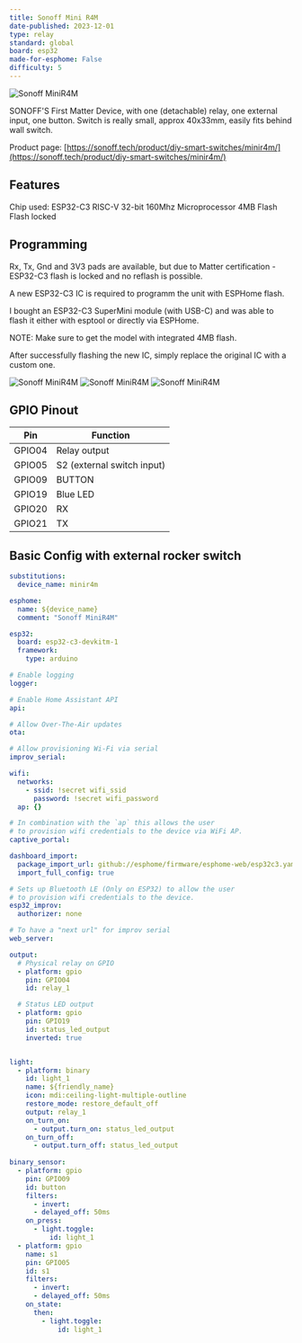 ```yaml
---
title: Sonoff Mini R4M
date-published: 2023-12-01
type: relay
standard: global
board: esp32
made-for-esphome: False
difficulty: 5
---
```


![Sonoff MiniR4M](sonoff-mini-r4m.jpg "Product Image")

SONOFF'S First Matter Device, with one (detachable) relay, one external input, one button. Switch is really small, approx 40x33mm, easily fits behind wall switch.

Product page: [https://sonoff.tech/product/diy-smart-switches/minir4m/](https://sonoff.tech/product/diy-smart-switches/minir4m/)

## Features

Chip used: ESP32-C3
RISC-V 32-bit 160Mhz Microprocessor
4MB Flash
Flash locked

## Programming

Rx, Tx, Gnd and 3V3 pads are available, but due to Matter certification - ESP32-C3 flash is locked and no reflash is possible.

A new ESP32-C3 IC is required to programm the unit with ESPHome flash.

I bought an ESP32-C3 SuperMini module (with USB-C) and was able to flash it either with esptool or directly via ESPHome.

NOTE: Make sure to get the model with integrated 4MB flash.

After successfully flashing the new IC, simply replace the original IC with a custom one.

![Sonoff MiniR4M](view_top.jpg "Top View")
![Sonoff MiniR4M](view_side.jpg "Side View")
![Sonoff MiniR4M](view_ic.jpg "IC View")

## GPIO Pinout

| Pin    | Function                   |
|--------|----------------------------|
| GPIO04 | Relay output               |
| GPIO05 | S2 (external switch input) |
| GPIO09 | BUTTON                     |
| GPIO19 | Blue LED                   |
| GPIO20 | RX      		      |
| GPIO21 | TX                         |

## Basic Config with external rocker switch

```yaml
substitutions:
  device_name: minir4m

esphome:
  name: ${device_name}
  comment: "Sonoff MiniR4M"

esp32:
  board: esp32-c3-devkitm-1
  framework:
    type: arduino

# Enable logging
logger:

# Enable Home Assistant API
api:

# Allow Over-The-Air updates
ota:

# Allow provisioning Wi-Fi via serial
improv_serial:

wifi:
  networks:
    - ssid: !secret wifi_ssid
      password: !secret wifi_password
  ap: {}

# In combination with the `ap` this allows the user
# to provision wifi credentials to the device via WiFi AP.
captive_portal:

dashboard_import:
  package_import_url: github://esphome/firmware/esphome-web/esp32c3.yaml@v2
  import_full_config: true

# Sets up Bluetooth LE (Only on ESP32) to allow the user
# to provision wifi credentials to the device.
esp32_improv:
  authorizer: none

# To have a "next url" for improv serial
web_server:

output:
  # Physical relay on GPIO
  - platform: gpio
    pin: GPIO04
    id: relay_1

  # Status LED output
  - platform: gpio
    pin: GPIO19
    id: status_led_output
    inverted: true


light:
  - platform: binary
    id: light_1
    name: ${friendly_name}
    icon: mdi:ceiling-light-multiple-outline
    restore_mode: restore_default_off
    output: relay_1
    on_turn_on:
      - output.turn_on: status_led_output
    on_turn_off:
      - output.turn_off: status_led_output
    
binary_sensor:
  - platform: gpio
    pin: GPIO09
    id: button
    filters:
      - invert:
      - delayed_off: 50ms
    on_press:
      - light.toggle:
          id: light_1
  - platform: gpio
    name: s1
    pin: GPIO05
    id: s1
    filters:
      - invert:
      - delayed_off: 50ms
    on_state:
      then:
        - light.toggle:
            id: light_1
```
